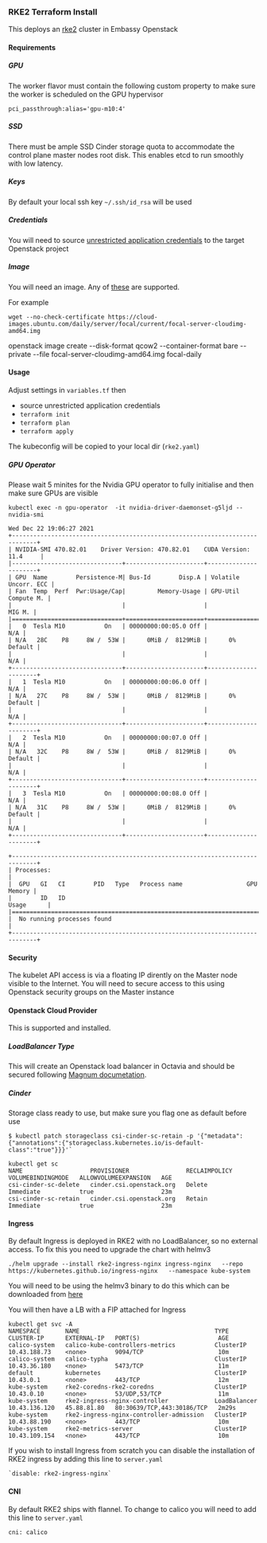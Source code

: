 ### RKE2 Terraform Install

This deploys an [rke2](https://docs.rke2.io/) cluster in Embassy Openstack

#### Requirements

##### GPU

The worker flavor must contain the following custom property to make sure the worker is scheduled on the GPU hypervisor

`pci_passthrough:alias='gpu-m10:4'`

##### SSD

There must be ample SSD Cinder storage quota to accommodate the control plane master nodes root disk. This enables etcd to run smoothly with low latency.

##### Keys

By default your local ssh key  `~/.ssh/id_rsa` will be used

##### Credentials

You will need to source [unrestricted application credentials](https://docs.embassy.ebi.ac.uk/userguide/Embassyv4.html#retrieving-credentials) to the target Openstack project

##### Image

You will need an image.
Any of [these](https://docs.rke2.io/install/requirements/#operating-systems) are supported.

For example

    wget --no-check-certificate https://cloud-images.ubuntu.com/daily/server/focal/current/focal-server-cloudimg-amd64.img
openstack image create --disk-format qcow2 --container-format bare --private --file focal-server-cloudimg-amd64.img focal-daily

#### Usage

Adjust settings in `variables.tf` then

- source unrestricted application credentials
- `terraform init`
- `terraform plan`
- `terraform apply`

The kubeconfig will be copied to your local dir (`rke2.yaml`)

##### GPU Operator

Please wait 5 minites for the Nvidia GPU operator to fully initialise and then make sure GPUs are visible

    kubectl exec -n gpu-operator  -it nvidia-driver-daemonset-g5ljd -- nvidia-smi

    Wed Dec 22 19:06:27 2021
    +-----------------------------------------------------------------------------+
    | NVIDIA-SMI 470.82.01    Driver Version: 470.82.01    CUDA Version: 11.4     |
    |-------------------------------+----------------------+----------------------+
    | GPU  Name        Persistence-M| Bus-Id        Disp.A | Volatile Uncorr. ECC |
    | Fan  Temp  Perf  Pwr:Usage/Cap|         Memory-Usage | GPU-Util  Compute M. |
    |                               |                      |               MIG M. |
    |===============================+======================+======================|
    |   0  Tesla M10           On   | 00000000:00:05.0 Off |                  N/A |
    | N/A   28C    P8     8W /  53W |      0MiB /  8129MiB |      0%      Default |
    |                               |                      |                  N/A |
    +-------------------------------+----------------------+----------------------+
    |   1  Tesla M10           On   | 00000000:00:06.0 Off |                  N/A |
    | N/A   27C    P8     8W /  53W |      0MiB /  8129MiB |      0%      Default |
    |                               |                      |                  N/A |
    +-------------------------------+----------------------+----------------------+
    |   2  Tesla M10           On   | 00000000:00:07.0 Off |                  N/A |
    | N/A   32C    P8     8W /  53W |      0MiB /  8129MiB |      0%      Default |
    |                               |                      |                  N/A |
    +-------------------------------+----------------------+----------------------+
    |   3  Tesla M10           On   | 00000000:00:08.0 Off |                  N/A |
    | N/A   31C    P8     8W /  53W |      0MiB /  8129MiB |      0%      Default |
    |                               |                      |                  N/A |
    +-------------------------------+----------------------+----------------------+

    +-----------------------------------------------------------------------------+
    | Processes:                                                                  |
    |  GPU   GI   CI        PID   Type   Process name                  GPU Memory |
    |        ID   ID                                                   Usage      |
    |=============================================================================|
    |  No running processes found                                                 |
    +-----------------------------------------------------------------------------+

#### Security

The kubelet API access is via a floating IP dirently on the Master node visible to the Internet. You will need to secure access to this using Openstack security groups on the Master instance

#### Openstack Cloud Provider

This is supported and installed.

##### LoadBalancer Type

This will create an Openstack load balancer in Octavia and should be secured following [Magnum documetation](http://docs.embassy.ebi.ac.uk/userguide/Embassyv4.html#securing-load-balancers-that-are-created-by-services-in-kubernetes).

##### Cinder

Storage class ready to use, but make sure you flag one as default before use

    $ kubectl patch storageclass csi-cinder-sc-retain -p '{"metadata": {"annotations":{"storageclass.kubernetes.io/is-default-class":"true"}}}'`

    kubectl get sc
    NAME                   PROVISIONER                RECLAIMPOLICY   VOLUMEBINDINGMODE   ALLOWVOLUMEEXPANSION   AGE
    csi-cinder-sc-delete   cinder.csi.openstack.org   Delete          Immediate           true                   23m
    csi-cinder-sc-retain   cinder.csi.openstack.org   Retain          Immediate           true                   23m

#### Ingress

By default Ingress is deployed in RKE2 with no LoadBalancer, so no external access.
To fix this you need to upgrade the chart with helmv3

    ./helm upgrade --install rke2-ingress-nginx ingress-nginx   --repo https://kubernetes.github.io/ingress-nginx   --namespace kube-system

You will need to be using the helmv3 binary to do this which can be downloaded from [here](https://helm.sh/docs/intro/install/#from-the-binary-releases)

You will then have a LB with a FIP attached for Ingress

    kubectl get svc -A
    NAMESPACE       NAME                                      TYPE           CLUSTER-IP      EXTERNAL-IP   PORT(S)                      AGE
    calico-system   calico-kube-controllers-metrics           ClusterIP      10.43.188.73    <none>        9094/TCP                     10m
    calico-system   calico-typha                              ClusterIP      10.43.36.180    <none>        5473/TCP                     11m
    default         kubernetes                                ClusterIP      10.43.0.1       <none>        443/TCP                      12m
    kube-system     rke2-coredns-rke2-coredns                 ClusterIP      10.43.0.10      <none>        53/UDP,53/TCP                11m
    kube-system     rke2-ingress-nginx-controller             LoadBalancer   10.43.136.120   45.88.81.80   80:30639/TCP,443:30186/TCP   2m29s
    kube-system     rke2-ingress-nginx-controller-admission   ClusterIP      10.43.88.190    <none>        443/TCP                      10m
    kube-system     rke2-metrics-server                       ClusterIP      10.43.109.154   <none>        443/TCP                      10m

If you wish to install Ingress from scratch you can disable the installation of RKE2 ingress by adding this line to `server.yaml`

    `disable: rke2-ingress-nginx`

#### CNI

By default RKE2 ships with flannel. To change to calico you will need to add this line to `server.yaml`

`cni: calico`
